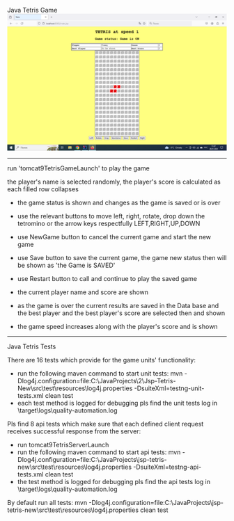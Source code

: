 Java Tetris Game
![](tetris.png)
************************************************************************************************************************
 run 'tomcat9TetrisGameLaunch' to play the game

the player's name is selected randomly, the player's score is calculated as each filled row collapses
 - the game status is shown and changes as the game is saved or is over
 - use the relevant buttons to move left, right, rotate, drop down the tetromino or the arrow keys respectfully LEFT,RIGHT,UP,DOWN
 - use NewGame button to cancel the current game and start the new game
 - use Save button to save the current game, the game new status then will be shown as 'the Game is SAVED'
 - use Restart button to call and continue to play the saved game

 - the current player name and score are shown
 - as the game is over the current results are saved in the Data base and the best player and the best player's score are selected then and shown

 - the game speed increases along with the player's score and is shown


************************************************************************************************************************

Java Tetris Tests

There are 16 tests which provide for the game units' functionality:
 - run the following maven command to start unit tests:
   mvn -Dlog4j.configuration=file:C:\JavaProjects\2\Jsp-Tetris-New\src\test\resources\log4j.properties -DsuiteXml=testng-unit-tests.xml clean test
 - each test method is logged for debugging pls find the unit tests log in \target\logs\quality-automation.log

Pls find 8 api tests which make sure that each defined client request receives successful response from the server:
- run tomcat9TetrisServerLaunch
- run the following maven command to start api tests:
  mvn -Dlog4j.configuration=file:C:\JavaProjects\jsp-tetris-new\src\test\resources\log4j.properties -DsuiteXml=testng-api-tests.xml clean test
- the test method is logged for debugging pls find the api tests log in \target\logs\quality-automation.log

By default run all tests:
mvn -Dlog4j.configuration=file:C:\JavaProjects\jsp-tetris-new\src\test\resources\log4j.properties clean test